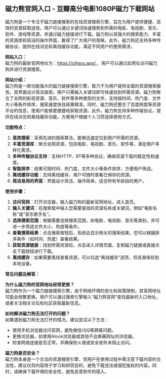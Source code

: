 <h2>磁力熊官网入口 - 豆瓣高分电影1080P磁力下载网站</h2>
<p>磁力狗是一个专注于磁力链接搜索的在线资源搜索引擎，旨在为用户提供便捷、高效的资源获取途径。用户可以通过关键词快速搜索到所需的电影、电视剧、音乐、软件、游戏等资源，并通过磁力链接进行下载。磁力狗以其强大的搜索能力、丰富的资源库和简洁的操作界面，赢得了广大用户的青睐。此外，磁力狗还支持多种传输协议，提供在线浏览和离线缓存功能，满足不同用户的使用需求。</p>
<p><strong>网站入口：</strong><br>磁力狗的最新官网地址为：<a href="https://www.ggonav.com/sites/5948.html">https://ciligou.app/ </a>，用户可以通过此网址访问磁力狗并进行资源搜索。</p>
<p><strong>网站介绍：</strong><br>磁力狗是一款功能强大的磁力链接搜索引擎，致力于为用户提供全面的资源搜索服务。其界面设计简洁直观，用户只需输入关键词即可快速找到所需资源。磁力狗聚合了全网的影视资源、音乐、软件等多种类型的文件，支持按时间、热门度、文件大小等条件排序，搜索速度快且结果精准。同时，磁力狗还整合了百度网盘等资源平台的信息，使用户能够更便捷地获取资源。此外，磁力狗支持多种传输协议，提供在线浏览和离线缓存功能，方便用户根据个人习惯选择使用方式。</p>
<p><strong>功能特点：</strong></p>
<ol>
	<li><strong>高效搜索</strong>：采用先进的搜索算法，能够迅速定位到用户所需的资源。</li>
	<li><strong>丰富资源库</strong>：聚合全网资源，包括电影、电视剧、音乐、软件等，满足用户多样化需求。</li>
	<li><strong>多种传输协议支持</strong>：支持HTTP、BT等多种协议，确保资源下载的稳定性和速度。</li>
	<li><strong>智能排序</strong>：结果可按时间、热门度、文件大小等条件排序，方便用户筛选。</li>
	<li><strong>离线缓存功能</strong>：支持离线缓存，用户可随时查看已保存的资源。</li>
	<li><strong>简洁易用的界面</strong>：界面设计简洁，操作简单，适合所有年龄段的用户。</li>
</ol>
<p><strong>使用步骤：</strong></p>
<ol>
	<li><strong>访问官网</strong>：打开浏览器，输入磁力狗的最新官网地址，进入首页。</li>
	<li><strong>输入关键词</strong>：在搜索框中输入您需要查找的资源名称或关键词，例如“电影名称”或“音乐歌手名”。</li>
	<li><strong>选择搜索范围</strong>：根据需要选择搜索范围，如电影、电视剧、音乐等类别，并可进一步筛选文件大小、热度等条件。</li>
	<li><strong>查看搜索结果</strong>：点击搜索按钮后，系统会显示相关的搜索结果。您可以根据排序条件（如时间、热度）查看结果。</li>
	<li><strong>获取资源链接</strong>：找到所需资源后，点击进入详情页面，复制磁力链接或直接点击下载按钮进行下载。</li>
	<li><strong>离线缓存</strong>：如果需要离线查看资源，可以勾选“离线缓存”选项，将资源保存到本地设备。</li>
</ol>
<p><strong>常见问题及解答：</strong></p>
<p><strong>为什么磁力狗的官网地址经常更换？</strong><br>磁力狗作为一个磁力链接搜索引擎，由于网络环境的变化和政策限制，其官网地址可能会频繁更换。用户可以通过搜索引擎输入“磁力狗官网”查找最新的入口地址，或者关注相关论坛和社区获取最新信息。</p>
<p><strong>如何解决磁力狗无法打开的问题？</strong><br>如果遇到磁力狗无法打开的情况，建议尝试以下方法：</p>
<ul>
	<li>使用手机浏览器访问官网，避免微信/QQ等屏蔽问题。</li>
	<li>更换浏览器，如使用Alook浏览器或其他不会屏蔽网址的浏览器。</li>
	<li>检查网络连接是否正常，并确保防火墙或安全软件未阻止访问。</li>
</ul>
<p><strong>磁力狗是否安全？</strong><br>磁力狗本身是一个合法的资源搜索引擎，但用户在使用过程中需注意下载内容的合法性。建议仅将内容用于学习和研究目的，避免下载违法或侵犯版权的内容。同时，请确保下载环境的安全性，避免恶意软件的侵入。</p>

